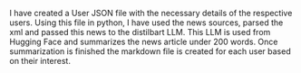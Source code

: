 I have created a User JSON file with the necessary details of the respective users. Using this file in python, I have used the news sources, parsed the xml and passed this news to the distilbart LLM.
This LLM is used from Hugging Face and summarizes the news article under 200 words. 
Once summarization is finished the markdown file is created for each user based on their interest.
